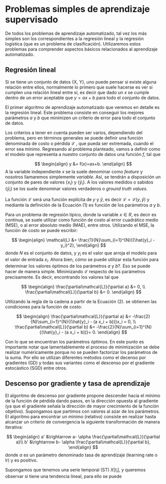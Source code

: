 # Problemas simples de aprendizaje supervisado

De todos los problemas de aprendizaje automatizado, tal vez los más simples son los correspondientes a la regresión lineal y la regresión logística (que es un problema de clasificación). Utilizaremos estos problemas para comprender aspectos básicos relacionados al aprendizaje automatizado.

## Regresión lineal

Si se tiene un conjunto de datos {X, Y}, uno puede pensar si existe alguna relación entre ellos, normalmente lo primero que suele hacerse es ver si cumplen una relación lineal entre sí, es decir que dado un $x$ se cumple dentro de un error aceptable que $y = a x + b$ para todo el conjunto de datos.

El primer algoritmo de aprendizaje automatizado que veremos en detalle es la regresión lineal. Este problema consiste en conseguir los mejores parámetros $a$ y $b$ que minimizen un criterio de error para todo el conjunto de datos.

Los criterios a tener en cuenta pueden ser varios, dependiendo del problema, pero en términos generales se puede definir una función denominada de costo o pérdida $\mathcal{L}$ , que pueda ser extremada, cuando el error sea mínimo. Regresando al problema planteado, vamos a definir como el modelo que representa a nuestro conjunto de datos una función $f$, tal que 

$$ 
\begin{align}
    y &= f(x)=ax+b.  
\end{align}
$$ 
A la variable independiente $x$ se la suele denominar como _feature_ y nosotros llamaremos simplemente _variable_. Así, se tendrán a disposición un conjunto de pares de valores $\{x_i\}$ y $\{\hat{y}_i\}$. A los valores medidos o sabidos $\{\hat{y}_i\}$ se los suele denominar valores verdaderos o _ground truth values_.

La función $\mathcal{L}$ será una función explícita de $y$ y $\hat{y}$, es decir $\mathcal{L} = \mathcal{L}(y, \hat{y})$ y mediante la definición de la Ecuación (1) es función de los parámetros $a$ y $b$.

Para un problema de regresión típico, donde la variable $x \in R$, es decir es contínua, se suele utilizar como función de costo al error cuadrático medio (MSE), o al error absoluto medio (MAE), entre otros. Utilizando el MSE, la función de costo se puede escribir:

$$
\begin{align}
\mathcal{L} &= \frac{1}{N}\sum_{i=1}^{N}{(\hat{y}_i - y_i)^2},
\end{align}
$$
donde $N$ es el conjunto de datos, y $y_i$ es el valor que arroja el modelo para el valor de entrada $x_i$. Ahora bien, cómo se puede utilizar esta función para determinar los valores óptimos de los parámetros $a$ y $b$?. Eso se puede hacer de manera simple. Minimizando $\mathcal{L}$ respecto de los parámetros precisamente. Es decir, encontrando los valores tal que

$$
\begin{align}
\frac{\partial\mathcal{L}}{\partial a} &= 0, \\
\frac{\partial\mathcal{L}}{\partial b} &= 0.
\end{align}
$$

Utilizando la regla de la cadena a partir de la Ecuación (2). se obtienen las condiciones para la función de costo:

$$
\begin{align}
\frac{\partial\mathcal{L}}{\partial a} &= -\frac{2}{N}\sum_{i=1}^{N}{(\hat{y}_i - (a x_i + b))}x_i = 0, \\
\frac{\partial\mathcal{L}}{\partial b} &= -\frac{2}{N}\sum_{i=1}^{N}{(\hat{y}_i - (a x_i + b))}= 0.
\end{align}
$$

Con lo que se encuentran los parámetros óptimos. En este punto es importante notar que lamentablemente el proceso de minimización se debe realizar numéricamente porque no se pueden factorizar los parámetros de la suma. Por ello se utilizan diferentes métodos como el decenso por gradientes (GD) y todas sus variantes como el descenso por el gradiente estocástico (SGD) entre otros. 

## Descenso por gradiente y tasa de aprendizaje

El algoritmo de descenso por gradiente propone descender hacia el mínimo de la función de pérdida dando pasos, en la dirección opuesta al gradiente (ya que el gradiente señala la dirección de mayor crecimiento de la función objetivo). Supongamos que partimos con valores al azar de los parámetros. El algoritmo para encontrar un mínimo (relativo) consiste en realizar hasta alcanzar un criterio de convergencia la siguiente transformación de manera iterativa:

$$
\begin{align}
a' &\rightarrow  a- \alpha \frac{\partial\mathcal{L}}{\partial a}\\
b' &\rightarrow  b- \alpha \frac{\partial\mathcal{L}}{\partial b},
\end{align}
$$
donde $\alpha$ es un parámetro denominado tasa de aprendizaje (learning rate o lr) y es positivo. 





Supongamos que tenemos una serie temporal (ST) $X[t_i]$, y queremos observar si tiene una tendencia lineal, para ello se puede 